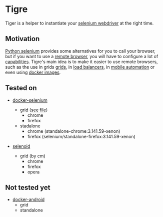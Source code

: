 # Tigre

Tiger is a helper to instantiate your [selenium webdriver](https://selenium.dev/documentation/en/webdriver/) at the right time.

## Motivation

[Python selenium](https://selenium-python.readthedocs.io) provides some alternatives for you to call your browser, but if you want to use a [remote browser](https://selenium-python.readthedocs.io/getting-started.html#selenium-remote-webdriver),  you will have to configure a lot of [capabilities](https://selenium-python.readthedocs.io/api.html#desired-capabilities). Tigre's main idea is to make it easier to use remote browsers, such as the use in grids [grids](https://selenium.dev/documentation/en/grid/), in [load balancers](https://aerokube.com/ggr/latest/), in [mobile automation](https://pypi.org/project/Appium-Python-Client/) or even using [docker images](https://aerokube.com/selenoid/).


## Tested on

- [docker-selenium](https://github.com/SeleniumHQ/docker-selenium)
  - grid ([see file](./docker_test_images))
    - chrome
    - firefox
  - stadalone
    - chrome (standalone-chrome:3.141.59-xenon)
    - firefox (selenium/standalone-firefox:3.141.59-xenon)

- [selenoid](https://aerokube.com/selenoid/latest/)
  - grid (by cm)
    - chrome
    - firefox
    - opera


## Not tested yet
- [docker-android](https://github.com/budtmo/docker-android)
  - grid
  - standalone
